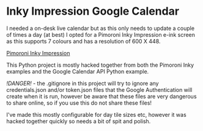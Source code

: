 # Inky Impression Google Calendar

I needed a on-desk live calendar but as this only needs to update a couple of times a day (at best) I opted for a Pimoroni Inky Impression e-ink screen as this supports 7 colours and has a resolution of 600 X 448.

[Pimoroni Inky Impression](https://shop.pimoroni.com/products/inky-impression)

This Python project is mostly hacked together from both the Pimoroni Inky examples and the Google Calendar API Python example.

*!DANGER!* - the .gitignore in this project will try to ignore any credentials.json and/or token.json files that the Google Authentication will create when it is run, however be aware that these files are very dangerous to share online, so if you use this do not share these files!

I've made this mostly configurable for day tile sizes etc, however it was hacked together quickly so needs a bit of spit and polish.
